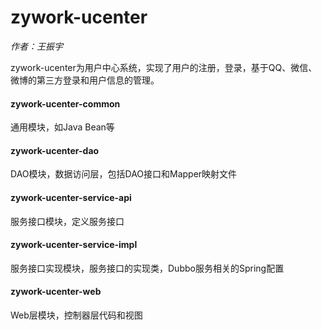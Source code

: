 # zywork-ucenter

*作者：王振宇*

zywork-ucenter为用户中心系统，实现了用户的注册，登录，基于QQ、微信、微博的第三方登录和用户信息的管理。

#### zywork-ucenter-common

通用模块，如Java Bean等

#### zywork-ucenter-dao

DAO模块，数据访问层，包括DAO接口和Mapper映射文件

#### zywork-ucenter-service-api

服务接口模块，定义服务接口

#### zywork-ucenter-service-impl

服务接口实现模块，服务接口的实现类，Dubbo服务相关的Spring配置

#### zywork-ucenter-web

Web层模块，控制器层代码和视图